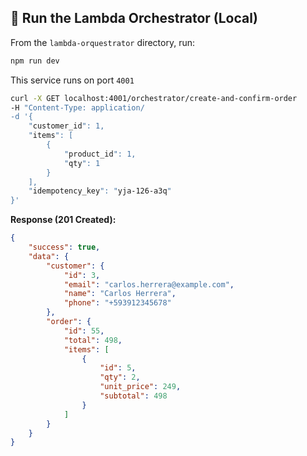 ## 🧩 Run the Lambda Orchestrator (Local)

From the `lambda-orquestrator` directory, run:

```bash
npm run dev
```

This service runs on port `4001`


```bash
curl -X GET localhost:4001/orchestrator/create-and-confirm-order
-H "Content-Type: application/
-d '{
    "customer_id": 1,
    "items": [
        {
            "product_id": 1,
            "qty": 1
        }
    ],
    "idempotency_key": "yja-126-a3q"
}'
```

**Response (201 Created):**

```json
{
    "success": true,
    "data": {
        "customer": {
            "id": 3,
            "email": "carlos.herrera@example.com",
            "name": "Carlos Herrera",
            "phone": "+593912345678"
        },
        "order": {
            "id": 55,
            "total": 498,
            "items": [
                {
                    "id": 5,
                    "qty": 2,
                    "unit_price": 249,
                    "subtotal": 498
                }
            ]
        }
    }
}
```